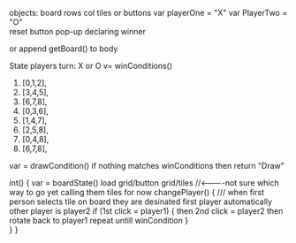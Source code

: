 objects:
    board
        rows
            col
                tiles or buttons
var playerOne = "X"
var PlayerTwo = "O"                   
reset button 
pop-up declaring winner
<div id="app"><div> or append getBoard() to body


State
    players turn: X or O
v= winConditions()
1) [0,1,2],
2) [3,4,5],
3) [6,7,8],
4) [0,3,6],
5) [1,4,7],
6) [2,5,8],
7) [0,4,8],
8) [6,7,8],


var = drawCondition()
if nothing matches winConditions
    then return "Draw"

int() {
var = boardState()
    load grid/button grid/tiles //<----not sure which way to go yet calling them tiles for now
changePlayer() {
 ///   when first person selects tile on board they are desinated first player automatically other player is player2 
    if (1st click = player1) { 
            then 2nd click = player2 
                then rotate back to player1 
                    repeat untill winCondition
  }          
 }
}